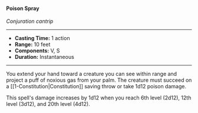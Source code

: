 #### Poison Spray
*Conjuration cantrip*
___
- **Casting Time:** 1 action
- **Range:** 10 feet
- **Components:** V, S
- **Duration:** Instantaneous
---
You extend your hand toward a creature you can see within range and project a puff of noxious gas from your palm. The creature must succeed on a [[1-Constitution|Constitution]] saving throw or take 1d12 poison damage.

This spell's damage increases by 1d12 when you reach 6th level (2d12), 12th level (3d12), and 20th level (4d12).
